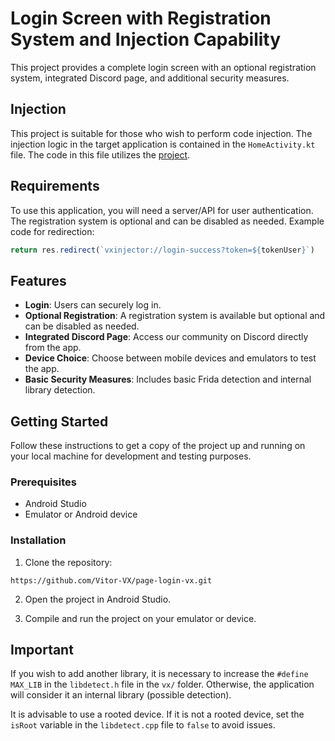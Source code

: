 # Login Screen with Registration System and Injection Capability

This project provides a complete login screen with an optional registration system, integrated Discord page, and additional security measures.

## Injection

This project is suitable for those who wish to perform code injection. The injection logic in the target application is contained in the `HomeActivity.kt` file. The code in this file utilizes the [project](https://github.com/Vitor-VX/FakeLib-Inject).

## Requirements

To use this application, you will need a server/API for user authentication. The registration system is optional and can be disabled as needed. Example code for redirection:

```javascript
return res.redirect(`vxinjector://login-success?token=${tokenUser}`)
```

## Features

- **Login**: Users can securely log in.
- **Optional Registration**: A registration system is available but optional and can be disabled as needed.
- **Integrated Discord Page**: Access our community on Discord directly from the app.
- **Device Choice**: Choose between mobile devices and emulators to test the app.
- **Basic Security Measures**: Includes basic Frida detection and internal library detection.

## Getting Started

Follow these instructions to get a copy of the project up and running on your local machine for development and testing purposes.

### Prerequisites

- Android Studio
- Emulator or Android device

### Installation

1. Clone the repository:

```
https://github.com/Vitor-VX/page-login-vx.git
```

2. Open the project in Android Studio.

3. Compile and run the project on your emulator or device.

## Important

If you wish to add another library, it is necessary to increase the `#define MAX_LIB` in the `libdetect.h` file in the `vx/` folder. Otherwise, the application will consider it an internal library (possible detection).

It is advisable to use a rooted device. If it is not a rooted device, set the `isRoot` variable in the `libdetect.cpp` file to `false` to avoid issues.
